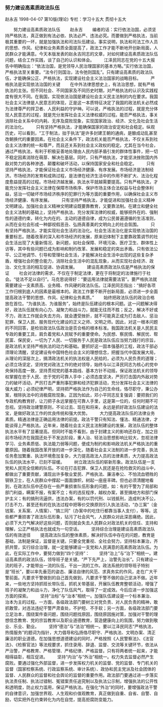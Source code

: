 ### 努力建设高素质政法队伍
赵永吉
1998-04-07
第10版(理论)
专栏：学习十五大  贯彻十五大

　　努力建设高素质政法队伍
　　赵永吉
　　编者的话：实行依法治国，必须坚持严格执法，真正做到有法必依、执法必严、违法必究。而要做到严格执法，当前极其重要的一环，就是加强执法和司法队伍建设。事实说明，执法和司法工作人员的思想、作风、纪律和业务素质全面提高了，政法工作才能不断地开创新局面，人民群众才能满意。今天本版发表的赵永吉同志的文章，对如何建设高素质政法队伍问题，结合工作实践，谈了自己的认识和体会。
　　江泽民同志在党的十五大报告中明确指出：“依法治国，是党领导人民治理国家的基本方略。”实行依法治国，严格执法至关重要。“法令行则国治，法令弛则国乱”。只有建设高素质的政法队伍，才能确保公正、严格执法，实现建设社会主义法治国家的战略目标。
　　严格执法是实现依法治国的关键
　　在中外法律思想史上，有法治思想，就有严格执法的主张。但不同社会、不同国家及不同历史时期，对严格执法的认识及实践程度有很大不同。在我国，实现依法治国是建设社会主义民主法制的内在要求。我国社会主义法律是人民意志的体现，正是这一本质特征决定了我国的政法机关必然成为法律尊严的捍卫者、人民利益的守护神。可以说，严格执法的过程，就是充分体现人民意志的过程，就是充分发挥社会主义法律权威的过程。能否严格执法，事关消除社会关系中的内耗、无序及腐败现象，实现国家政治、经济、文化及社会生活的法治化。
　　只有坚持严格执法，才能确保国家的政治安定和社会稳定。纵观历史，可以看到，“工于制法，拙于执法”是许多封建王朝的通病，是酿成动乱甚至改朝换代的重要因素。在社会主义条件下，政法机关能否严格执法，不仅关系到社会主义法律的统一和尊严，而且还关系到社会主义政权的稳定。尤其在当今社会，通过严格执法，有利于积极妥善地处理由人民内部矛盾引发的群体性事件，把一切不稳定因素消除在萌芽、解决在基层。同时，只有严格执法，才能坚决挫败国内外敌对势力的各种渗透、颠覆和破坏活动，以保持国家安全和社会稳定。
　　只有坚持严格执法，才能保证社会主义市场经济健康、有序发展。市场经济是法制经济。市场经济的发育和成熟过程，是法律在经济生活中的作用不断扩大、法治化程度愈益提高的过程。市场经济越发展，执法水平就越需要提高。只有严格执法，才能充分发挥社会主义法律在保障市场秩序、保护市场主体合法权益与社会整体利益，惩治一切破坏市场经济秩序的犯罪行为等方面的重要作用，以确保社会主义市场经济健康、有序发展。
　　只有坚持严格执法，才能促进和加强社会主义精神文明建设。加强社会主义精神文明建设既要靠教育，又要靠法制。在建立和健全社会主义法制的基础上，坚持严格执法，充分发挥法律的权威，能够把外在的、强制性的道德约束，转化为内在的、主动的道德自律，成为公民普遍遵循的生活准则，从而在全社会形成一种鄙视假恶丑、弘扬真善美的文明向上的社会氛围。
　　只有坚持严格执法，才能实现社会生活的法治化。社会生活法治化是实现依法治国的重要标志。随着改革的深入和市场经济的发展，原来旧体制下主要靠政策调节的社会生活出现了大量新情况、新问题，如社会保障、环境污染、医疗卫生、群体性上访等，其中有些问题已成为影响和制约改革、发展和稳定的突出矛盾。只有依法公平、公正地调节、引导和管理社会生活，才能解决社会生活中出现的这些复杂矛盾，增强社会的整合能力，消除社会生活中的混乱现象，从而实现社会经济、政治、文化生活的相互促进、协调发展。
　　建设高素质政法队伍是严格执法的保证
　　社会对法律的需求，不仅在于制定法律，更在于将制定的法律施行于社会。“徒法不足以自行”。马克思说得好：“要运用法律就需要法官”。要严格执法就需要建设一支素质高、业务精、作风硬的政法队伍。江泽民同志指出：“搞好各项工作归根到底人的因素是最根本的。政法工作要不断开创新局面，必须进一步全面提高政法干警的思想、作风、纪律和业务素质。”
　　始终把政法队伍的政治合格放在首位。“为谁执法、为谁服务”，始终是队伍建设的根本问题。这一问题解决得好，政法队伍就有向心力、凝聚力和战斗力，就能无往而不胜；反之，解决不好或不力，政法工作就会失去方向，就会遭受挫折，就不可能真正成为打击敌人、惩治犯罪、保卫人民、服务现代化建设的正义之师、文明之师。因此，对这一根本问题的不同回答，是检验政法队伍政治是否合格的根本标准。我国政法机关是人民民主专政的重要工具，肩负着党和人民赋予的重要使命。为民想、察民情、解民忧、帮民富、保民安，一切为了人民、一切服务于人民是政法队伍应当努力践行的宗旨，是政法机关坚持严格执法的动力和基础。要抓好这一固本强基的工程，政法干部必须理论清醒，坚定建设有中国特色社会主义的理想信念，把握当代中国发展大局，从理论的深层次上，搞清政法机关的执法权是人民给的，必须为人民负责的道理；必须立场坚定，坚持党对政法工作的绝对领导，始终与以江泽民同志为核心的党中央保持高度一致，坚持贯彻党的基本路线、基本方针不动摇，保证政法机关的领导权掌握在忠于人民、忠于党的可靠人手中；必须态度坚决，严厉打击国内外敌对势力的破坏活动，严厉打击严重刑事犯罪和经济犯罪活动，充分发挥社会主义法律的强大威力；必须纪律严明，坚持把严格执法作为自己的生命线，恪尽职守，秉公办案，根除执法中的消极腐败现象。正因为如此，邓小平同志反复强调：要把我们的专政机构教育好，让刀把子永远掌握在可靠人手里，这是第一位的，任何时期不可忽视。坚持政治建警原则，不论过去、现在和将来，永远是抓好政法队伍建设的法宝，是做好政法工作的优良传统和强大优势。
　　大力提高政法队伍的法律业务素质。精通法律是正确运用法律的前提。政法干警只有知法、懂法、精通法律，才能谈得上严格执法。近年来，随着社会主义民主法制建设的发展，政法队伍的整体执法水平有了显著提高。但同时不能不看到，由于封建主义的影响还存在，加之目前市场经济在我国还处于不发达阶段，重人治、轻法治思想影响比较大，忽视法律学习、业务素质低、执法能力弱等问题，便成为制约和影响政法机关严格执法的重要原因。随着我国改革开放的进一步深化，随着社会主义法制的进一步完善，执法任务愈加繁重、执法环境愈加复杂，大力提高政法人员的法律素质，大力提高政法队伍的执法水平，已刻不容缓。
　　树立政法队伍的崭新形象。政法队伍是一支党和人民完全信赖的队伍。不论在打击犯罪、保卫人民还是在抢险救灾的战斗中，都做出了重要贡献，涌现出许多敬业爱民、严格执法、廉洁奉公、不怕流血牺牲的钢铁卫士，在人民群众中撑起一面面旗帜，树起一座座丰碑。但也必须清醒地看到，在政法队伍中还存在一些严重损害队伍形象的问题，如：有的干警为了局部和部门利益，瞒案不报，有案不立；有的违反程序，越权办案，甚至搞地方和部门保护主义；有的搞刑讯逼供，违法办案，有的以罚代刑、以钱抵刑，造成判决不公，打击不力，甚至还有的在执法过程中把等价交换原则引入执法活动，“办三案”（金钱案、关系案、人情案）、“搞三同”（办案中的吃住行都靠当事人支付），等等。这些都严重损害了政法队伍形象，玷污了社会风气，人民群众对此深恶痛绝。因此，必须下大力气解决好这些问题，否则就会失去人民群众对政法机关的信任、支持和理解，公正严格执法也就成为一句空话。
　　坚持综合治理是建设高素质政法队伍的有效途径
　　提高政法队伍的整体素质，解决好队伍中存在的问题，教育是基础，法制是保证，监督是关键。只要全党重视、全社会努力，坚持标本兼治，齐抓共管，实行综合治理，就一定能够建设一支党和人民满意的高素质政法队伍。为此，在实际工作中，要努力做到“四个坚持”：
　　坚持“治上”与“治下”相统一。建设高素质的政法队伍，领导班子是关键。“严下先严上，治警先治长”。只有建设一流的班子，才能带出一流的队伍，干出一流的工作。政法系统的领导班子特别是“班长”，要以率先垂范的姿态、廉洁自律的风范、求真务实的作风，走在广大干警前面。凡要求干警做到的自己首先做到，凡要求干警不做的自己坚决不做。近年来，一些地方坚持抓班长带队伍，抓机关带基层，开展队伍教育整顿活动，增强了班子的凝聚力和战斗力，净化了队伍风气，取得了一定成效。今后应进一步加强这方面的探索。
　　坚持“治标”与“治本”相统一。加强队伍建设是一个标本兼治、治本为主的过程。一方面，各级政法部门要树立对党负责、对人民负责的精神，敢抓敢管，对违法违纪干警严肃查处，不护短、不手软；另一方面，各级政法部门要立足治本，围绕案件查问题，围绕问题找原因，围绕原因施对策，加强对干警的理想信念教育、党的宗旨教育以及职业道德教育，营造健康向上的氛围，努力做到敬业、乐业、勤业。
　　坚持“德治”与“法治”相统一。要以江泽民同志“严格执法，热情服务”的题词为指针，大力倡导和弘扬恪尽职守、严格执法、文明办案、清正廉洁的职业道德。在加强思想道德建设的同时，严格按照《人民警察法》、《法官法》、《检察官法》等法规要求，抓住录用、辞退、监督、交流等关键环节，依法从严治警，严格教育、严格管理、严格纪律、严格监督。只有将两者统一起来，才能相得益彰，相互促进。
　　坚持“内治”与“外治”相统一。权力失去监督必然产生腐败。要通过强化外部监督，进一步发挥权力机关的监督、党的监督、专门机关的监督（国家检察系统、行政监察系统、审计系统）、政协和民主党派及社会团体的监督、人民群众的监督和社会舆论的监督的重要作用。政法部门要通过进一步落实执法责任制、执法过错制、冤错案责任追究制以及执法公示制，增强执法的公开性和透明度，防止权力滥用，保证严格执法。在强化“外治”的同时，要增强政法干警的自律意识，加强世界观、人生观和价值观教育，真正做到自重、自省、自警、自励，切实把外在约束转化为内在自觉，提高拒腐防变能力。
